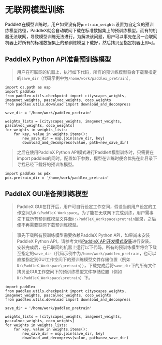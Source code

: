 # 无联网模型训练


PaddleX在模型训练时，用户如果没有将`pretrain_weights`设置为自定义的预训练模型路径，PaddleX就会自动联网下载在标准数据集上的预训练模型。而有的机器无法联网，导致模型训练无法进行。为解决该问题，用户可以事先在另一台联网机器上将所有的标准数据集上的预训练模型下载好，然后拷贝至指定机器上即可。


## PaddleX Python API准备预训练模型

> 用户在可联网的机器上，执行如下代码，所有的预训练模型将会下载至指定的`save_dir`（代码示例中为`/home/work/paddlex_pretrain`），

```
import os.path as osp
import paddlex
from paddlex.utils.checkpoint import cityscapes_weights, imagenet_weights, pascalvoc_weights, coco_weights
from paddlex.utils.download import download_and_decompress

save_dir = '/home/work/paddlex_pretrain'

weights_lists = [cityscapes_weights, imagenet_weights, pascalvoc_weights, coco_weights]
for weights in weights_lists:
    for key, value in weights.items():
        new_save_dir = osp.join(save_dir, key)
        download_and_decompress(value, path=new_save_dir)
```

> 之后在使用PaddleX Python API模式进行PaddleX模型训练时，只需要在import paddlex的同时，配置如下参数，模型在训练时便会优先在此目录下寻找已经下载好的预训练模型。
```
import paddlex as pdx
pdx.pretrain_dir = '/home/work/paddlex_pretrain'
```

## PaddleX GUI准备预训练模型

> PaddleX GUI在打开后，用户可自行设定工作空间，假设当前用户设定的工作空间为`D:\PaddleX_Workspace`。为了能在无联网下完成训练，用户需事先下载所有预训练模型文件至`D:\PaddleX_Workspace\pretrain`目录，之后便不再需要联网下载预训练模型。

> 事先下载所有预训练模型需要依赖PaddleX Python API，如果尚未安装PaddleX Python API，请参考文档[PaddleX API开发模式安装](install.md#1-paddlex-api开发模式安装)进行安装。安装完成后，在已联网的机器上运行以下代码，所有的预训练模型将会下载至指定的`save_dir`（代码示例中为`/home/work/paddlex_pretrain`，也可以直接指定到GUI工作空间下的预训练模型文件存储位置（例如`D:\PaddleX_Workspace\pretrain`）），下载完成后将`save_dir`下的所有文件拷贝至GUI工作空间下的预训练模型文件存储位置（例如`D:\PaddleX_Workspace\pretrain`）下。

```
import paddlex
from paddlex.utils.checkpoint import cityscapes_weights, imagenet_weights, pascalvoc_weights, coco_weights
from paddlex.utils.download import download_and_decompress

save_dir = '/home/work/paddlex_pretrain'

weights_lists = [cityscapes_weights, imagenet_weights, pascalvoc_weights, coco_weights]
for weights in weights_lists:
    for key, value in weights.items():
        new_save_dir = osp.join(save_dir, key)
        download_and_decompress(value, path=new_save_dir)
```
